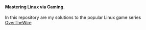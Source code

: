 #### Mastering Linux via Gaming.
 In this repository are my solutions to the popular Linux game series [OverTheWire](https://overthewire.org)
